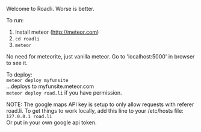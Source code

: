 Welcome to Roadli. Worse is better.


To run:  
1) Install meteor (http://meteor.com)  
2) `cd roadli`  
3) `meteor`  

No need for meteorite, just vanilla meteor. Go to 'localhost:5000' in browser to see it.


To deploy:  
`meteor deploy myfunsite`  
...deploys to myfunsite.meteor.com  
`meteor deploy road.li` if you have permission.  

NOTE: The google maps API key is setup to only allow requests with referer road.li. To get things to work locally, add this line to your /etc/hosts file:  
`127.0.0.1 road.li`  
Or put in your own google api token. 